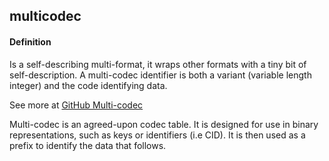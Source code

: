 ## multicodec

<h4>Definition</h4><p>Is a self-describing multi-format, it wraps other formats with a tiny bit of self-description. A multi-codec identifier is both a variant (variable length integer) and the code identifying data. </p><p>See more at <a href="https://github.com/multiformats/multicodec">GitHub Multi-codec</a></p><p>Multi-codec is an agreed-upon codec table. It is designed for use in binary representations, such as keys or identifiers (i.e CID). It is then used as a prefix to identify the data that follows.</p>

